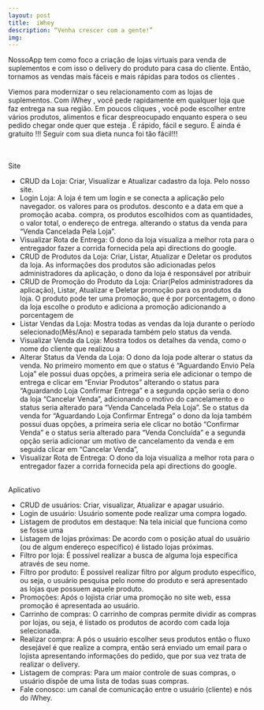 ```yaml
---
layout: post
title:  iWhey
description: “Venha crescer com a gente!”
img:
---
```


NossoApp tem como foco a criação de lojas virtuais para venda de suplementos e com isso o delivery do produto para casa do cliente. Então, tornamos as vendas mais fáceis e mais rápidas para todos os clientes .
Viemos para modernizar o seu relacionamento com as lojas de suplementos. ComiWhey , você pede rapidamente em qualquer loja que faz entrega na sua região. Empoucos cliques , você pode escolher entre vários produtos, alimentos e ficardespreocupado enquanto espera o seu pedido chegar onde quer que esteja . É rápido,fácil e seguro. E ainda é gratuito !!! Seguir com sua dieta nunca foi tão fácil!!!

<div class="img_row">
	<img class="col one" src="{{ site.baseurl }}/img/iwhey/1.png" alt="" title="example image"/>
	<img class="col one" src="{{ site.baseurl }}/img/iwhey/2.png" alt="" title="example image"/>
	<img class="col one" src="{{ site.baseurl }}/img/iwhey/3.png" alt="" title="example image"/>
</div>
<br/>
Site
- CRUD da Loja: Criar, Visualizar e Atualizar cadastro da loja. Pelo nosso site.- Login Loja: A loja é tem um login e se conecta a aplicação pelo navegador.os valores para os produtos.desconto e a data em que a promoção acaba.compra, os produtos escolhidos com as quantidades, o valor total, o endereço de entrega.alterando o status da venda para “Venda Cancelada Pela Loja”.- Visualizar Rota de Entrega: O  dono da loja visualiza a melhor rota para o entregador fazer a corrida fornecida pela api directions do google.- CRUD de Produtos da Loja: Criar, Listar, Atualizar e Deletar os produtos da loja. As informações dos produtos são adicionadas pelos administradores da aplicação, o dono da loja é responsável por atribuir- CRUD de Promoção do Produto da Loja: Criar(Pelos administradores da aplicação), Listar, Atualizar e Deletar promoção para os produtos da loja. O produto pode ter uma promoção, que é por porcentagem, o dono da loja escolhe o produto e adiciona a promoção adicionando a porcentagem de- Listar Vendas da Loja: Mostra todas as vendas da loja durante o período selecionado(Mês/Ano) e separada também pelo status da venda.- Visualizar Venda da Loja: Mostra todos os detalhes da venda, como o nome do cliente que realizou a- Alterar Status da Venda da Loja: O dono da loja pode alterar o status da venda. No primeiro momentoem que o status é “Aguardando Envio Pela Loja” ele possui duas opções, a primeira seria ele adicionaro tempo de entrega e clicar em “Enviar Produtos” alterando o status para “Aguardando Loja ConfirmarEntrega” e a segunda opção seria o dono da loja “Cancelar Venda”, adicionando o motivo docancelamento e o status seria alterado para “Venda Cancelada Pela Loja”. Se o status da venda for“Aguardando Loja Confirmar Entrega” o dono da loja também possui duas opções, a primeira seria eleclicar no botão “Confirmar Venda” e o status seria alterado para “Venda Concluída” e a segunda opçãoseria adicionar um motivo de cancelamento da venda e em seguida clicar em “Cancelar Venda”,
- Visualizar Rota de Entrega: O  dono da loja visualiza a melhor rota para o entregador fazer a corrida fornecida pela api directions do google.
<div class="img_row">
	<img class="col three" src="{{ site.baseurl }}/img/iwhey/4.png" alt="" title="example image"/>
</div>
<br/>
Aplicativo

- CRUD de usuários: Criar, visualizar, Atualizar e apagar usuário.- Login de usuário: Usuário somente pode realizar uma compra logado.- Listagem de produtos em destaque: Na tela inicial que funciona como se fosse uma 
- Listagem de lojas próximas:  De acordo com o posição atual do usuário (ou de algum endereço específico) é listado lojas próximas.
- Filtro por loja: É possível realizar a busca de alguma loja específica através de seu nome.- Filtro por produto: É possível realizar filtro por algum produto específico, ou seja, o usuário pesquisapelo nome do produto e será apresentado as lojas que possuem aquele produto.- Promoções: Após o lojista criar uma promoção no site web, essa promoção é apresentada ao usuário.- Carrinho de compras: O  carrinho de compras permite dividir as compras por lojas, ou seja, é listado os produtos de acordo com cada loja selecionada.
- Realizar compra: A pós o usuário escolher seus produtos então o fluxo desejável é que realize a compra, então será enviado um e­mail para o lojista apresentando informações do pedido, que por sua vez trata de realizar o delivery.
- Listagem de compras: Para um maior controle de suas compras, o usuário dispõe de uma lista de todas suas compras.
- Fale conosco: um canal de comunicação entre o usuário (cliente) e nós do iWhey.
<div class="img_row">
	<img class="col three" src="{{ site.baseurl }}/img/iwhey/4.png" alt="" title="example image"/>
</div>